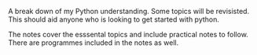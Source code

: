 A break down of my Python understanding. Some topics will be revisisted. This should aid anyone who is
looking to get started with python.

The notes cover the esssental topics and include practical notes to follow.
There are programmes included in the notes as well.
